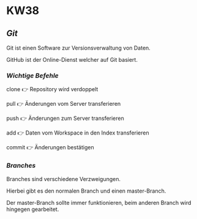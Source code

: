  # KW38
 
 ## ***Git*** 
 
 Git ist einen Software zur Versionsverwaltung von Daten.
 
 GitHub ist der Online-Dienst welcher auf Git basiert.
 
 ### *Wichtige Befehle*
 
 clone  :point_right: Repository wird verdoppelt
 
 pull   :point_right: Änderungen vom Server transferieren
 
 push   :point_right: Änderungen zum Server transferieren
 
 add    :point_right: Daten vom Workspace in den Index transferieren
 
 commit :point_right: Änderungen bestätigen

### *Branches*

Branches sind verschiedene Verzweigungen.

Hierbei gibt es den normalen Branch und einen master-Branch.

Der master-Branch sollte immer funktionieren, beim anderen Branch wird hingegen gearbeitet.

